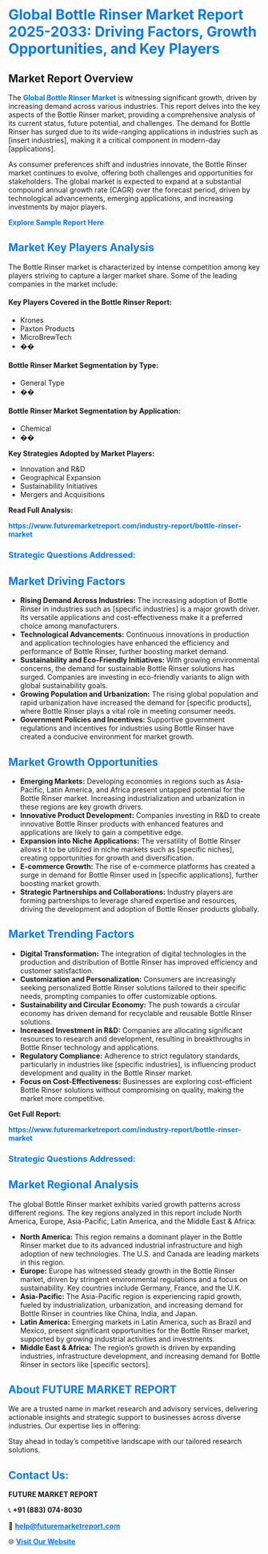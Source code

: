 <h1 style="color: #007BFF;">Global Bottle Rinser Market Report 2025-2033: Driving Factors, Growth Opportunities, and Key Players</h1>

<section id="overview">
<h2>Market Report Overview</h2>
<p>The <a href="https://www.futuremarketreport.com/industry-report/bottle-rinser-market" style="color: #007BFF; text-decoration: none;"><strong>Global Bottle Rinser Market</strong></a> is witnessing significant growth, driven by increasing demand across various industries. This report delves into the key aspects of the Bottle Rinser market, providing a comprehensive analysis of its current status, future potential, and challenges. The demand for Bottle Rinser has surged due to its wide-ranging applications in industries such as [insert industries], making it a critical component in modern-day [applications].</p>
<p>As consumer preferences shift and industries innovate, the Bottle Rinser market continues to evolve, offering both challenges and opportunities for stakeholders. The global market is expected to expand at a substantial compound annual growth rate (CAGR) over the forecast period, driven by technological advancements, emerging applications, and increasing investments by major players.</p>
</section>

<section id="overview">
<p><a href="https://www.futuremarketreport.com/request-sample/reportId=113723" style="color: #007BFF; text-decoration: none;"><strong>Explore Sample Report Here</strong></a></p>
</section>

<section id="key-players">
<h2 style="color: #007BFF;">Market Key Players Analysis</h2>
<p>The Bottle Rinser market is characterized by intense competition among key players striving to capture a larger market share. Some of the leading companies in the market include:</p>
<h4>Key Players Covered in the Bottle Rinser Report:</h4>
<ul><li>Krones</li><li>Paxton Products</li><li>MicroBrewTech</li><li>��</li></ul>
<h4>Bottle Rinser Market Segmentation by Type:</h4>
<ul><li>General Type</li><li>��</li></ul>

<h4>Bottle Rinser Market Segmentation by Application:</h4>
<ul><li>Chemical</li><li>��</li></ul>
<p><strong>Key Strategies Adopted by Market Players:</strong></p>
<ul>
<li>Innovation and R&D</li>
<li>Geographical Expansion</li>
<li>Sustainability Initiatives</li>
<li>Mergers and Acquisitions</li>
</ul>
</section>

<section>
<p><strong>Read Full Analysis: </strong></p><a href="https://www.futuremarketreport.com/industry-report/bottle-rinser-market" style="color: #007BFF; text-decoration: none;"><strong>https://www.futuremarketreport.com/industry-report/bottle-rinser-market</strong></a>
<h3 style="color: #007BFF;">Strategic Questions Addressed:</h3>
</section>

<section id="driving-factors">
<h2 style="color: #007BFF;">Market Driving Factors</h2>
<ul>
<li><strong>Rising Demand Across Industries:</strong> The increasing adoption of Bottle Rinser in industries such as [specific industries] is a major growth driver. Its versatile applications and cost-effectiveness make it a preferred choice among manufacturers.</li>
<li><strong>Technological Advancements:</strong> Continuous innovations in production and application technologies have enhanced the efficiency and performance of Bottle Rinser, further boosting market demand.</li>
<li><strong>Sustainability and Eco-Friendly Initiatives:</strong> With growing environmental concerns, the demand for sustainable Bottle Rinser solutions has surged. Companies are investing in eco-friendly variants to align with global sustainability goals.</li>
<li><strong>Growing Population and Urbanization:</strong> The rising global population and rapid urbanization have increased the demand for [specific products], where Bottle Rinser plays a vital role in meeting consumer needs.</li>
<li><strong>Government Policies and Incentives:</strong> Supportive government regulations and incentives for industries using Bottle Rinser have created a conducive environment for market growth.</li>
</ul>
</section>

<section id="growth-opportunities">
<h2 style="color: #007BFF;">Market Growth Opportunities</h2>
<ul>
<li><strong>Emerging Markets:</strong> Developing economies in regions such as Asia-Pacific, Latin America, and Africa present untapped potential for the Bottle Rinser market. Increasing industrialization and urbanization in these regions are key growth drivers.</li>
<li><strong>Innovative Product Development:</strong> Companies investing in R&D to create innovative Bottle Rinser products with enhanced features and applications are likely to gain a competitive edge.</li>
<li><strong>Expansion into Niche Applications:</strong> The versatility of Bottle Rinser allows it to be utilized in niche markets such as [specific niches], creating opportunities for growth and diversification.</li>
<li><strong>E-commerce Growth:</strong> The rise of e-commerce platforms has created a surge in demand for Bottle Rinser used in [specific applications], further boosting market growth.</li>
<li><strong>Strategic Partnerships and Collaborations:</strong> Industry players are forming partnerships to leverage shared expertise and resources, driving the development and adoption of Bottle Rinser products globally.</li>
</ul>
</section>

<section id="trending-factors">
<h2 style="color: #007BFF;">Market Trending Factors</h2>
<ul>
<li><strong>Digital Transformation:</strong> The integration of digital technologies in the production and distribution of Bottle Rinser has improved efficiency and customer satisfaction.</li>
<li><strong>Customization and Personalization:</strong> Consumers are increasingly seeking personalized Bottle Rinser solutions tailored to their specific needs, prompting companies to offer customizable options.</li>
<li><strong>Sustainability and Circular Economy:</strong> The push towards a circular economy has driven demand for recyclable and reusable Bottle Rinser solutions.</li>
<li><strong>Increased Investment in R&D:</strong> Companies are allocating significant resources to research and development, resulting in breakthroughs in Bottle Rinser technology and applications.</li>
<li><strong>Regulatory Compliance:</strong> Adherence to strict regulatory standards, particularly in industries like [specific industries], is influencing product development and quality in the Bottle Rinser market.</li>
<li><strong>Focus on Cost-Effectiveness:</strong> Businesses are exploring cost-efficient Bottle Rinser solutions without compromising on quality, making the market more competitive.</li>
</ul>
</section>

<section>
<p><strong>Get Full Report: </strong></p><a href="https://www.futuremarketreport.com/industry-report/bottle-rinser-market" style="color: #007BFF; text-decoration: none;"><strong>https://www.futuremarketreport.com/industry-report/bottle-rinser-market</strong></a>
<h3 style="color: #007BFF;">Strategic Questions Addressed:</h3>
</section>


<section id="regional-analysis">
<h2 style="color: #007BFF;">Market Regional Analysis</h2>
<p>The global Bottle Rinser market exhibits varied growth patterns across different regions. The key regions analyzed in this report include North America, Europe, Asia-Pacific, Latin America, and the Middle East & Africa:</p>
<ul>
<li><strong>North America:</strong> This region remains a dominant player in the Bottle Rinser market due to its advanced industrial infrastructure and high adoption of new technologies. The U.S. and Canada are leading markets in this region.</li>
<li><strong>Europe:</strong> Europe has witnessed steady growth in the Bottle Rinser market, driven by stringent environmental regulations and a focus on sustainability. Key countries include Germany, France, and the U.K.</li>
<li><strong>Asia-Pacific:</strong> The Asia-Pacific region is experiencing rapid growth, fueled by industrialization, urbanization, and increasing demand for Bottle Rinser in countries like China, India, and Japan.</li>
<li><strong>Latin America:</strong> Emerging markets in Latin America, such as Brazil and Mexico, present significant opportunities for the Bottle Rinser market, supported by growing industrial activities and investments.</li>
<li><strong>Middle East & Africa:</strong> The region’s growth is driven by expanding industries, infrastructure development, and increasing demand for Bottle Rinser in sectors like [specific sectors].</li>
</ul>
</section>

<footer>
<h2 style="color: #007BFF;">About FUTURE MARKET REPORT</h2>
<p>We are a trusted name in market research and advisory services, delivering actionable insights and strategic support to businesses across diverse industries. Our expertise lies in offering:</p>

<p>Stay ahead in today’s competitive landscape with our tailored research solutions.</p>

<h2 style="color: #007BFF;">Contact Us:</h2>
<p><strong>FUTURE MARKET REPORT</strong></p>
<p>📞 <strong>+91 (883) 074-8030</strong></p>
<p>📧 <strong><a href="mailto:help@futuremarketreport.com" style="color: #007BFF;">help@futuremarketreport.com</a></strong></p>
<p>🌐 <strong><a href="https://www.futuremarketreport.com/" style="color: #007BFF;">Visit Our Website</a></strong></p>
</footer>